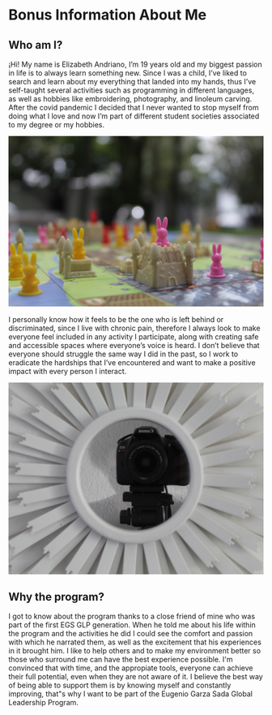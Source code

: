 # Bonus Information About Me

## Who am I?

¡Hi! My name is Elizabeth Andriano, I’m 19 years old and my biggest passion in life is to always learn something new. Since I was a child, I’ve liked to search and learn about my everything that landed into my hands, thus I’ve self-taught several activities such as programming in different languages, as well as hobbies like embroidering, photography, and linoleum carving. After the covid pandemic I decided that I never wanted to stop myself from doing what I love and now I’m part of different student societies associated to my degree or my hobbies.

![](/images/bunny.JPG)

I personally know how it feels to be the one who is left behind or discriminated, since I live with chronic pain, therefore I always look to make everyone feel included in any activity I participate, along with creating safe and accessible spaces where everyone’s voice is heard. I don’t believe that everyone should struggle the same way I did in the past, so I work to eradicate the hardships that I’ve encountered and want to make a positive impact with every person I interact.

![](/images/camara.JPG)

## Why the program?

I got to know about the program thanks to a close friend of mine who was part of the first EGS GLP generation.
When he told me about his life within the program and the activities he did I could see the comfort and passion with which he narrated them, as well as the excitement that his experiences  in it brought him.
I like to help others and to make my environment better so those who surround me can have the best experience possible. I'm convinced that with time, and the appropiate tools, everyone can achieve their full potential, even when they are not aware of it. I believe the best way of being able to support them is by knowing myself and constantly improving, that"s why I want to be part of the Eugenio Garza Sada Global Leadership Program.
